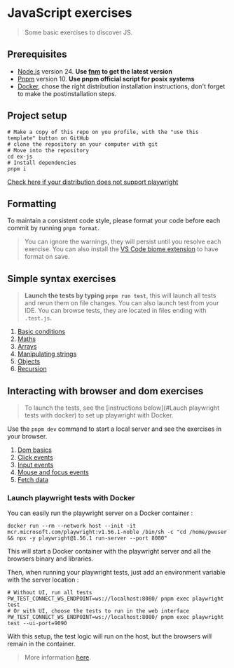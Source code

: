 # JavaScript exercises

> Some basic exercises to discover JS.

## Prerequisites

- [Node.js](https://nodejs.org) version 24. **Use [fnm](https://github.com/Schniz/fnm?tab=readme-ov-file#installation) to get the latest version**
- [Pnpm](https://pnpm.io/installation#on-posix-systems) version 10. **Use pnpm official script for posix systems**
- [Docker](https://docs.docker.com/engine/install/), chose the right distribution installation instructions, don't forget to make the postinstallation steps.

## Project setup

```shell
# Make a copy of this repo on you profile, with the "use this template" button on GitHub
# clone the repository on your computer with git
# Move into the repository
cd ex-js
# Install dependencies
pnpm i
```

[Check here if your distribution does not support playwright](#note-for-distributions-not-directly-supported-by-playwright)

## Formatting

To maintain a consistent code style, please format your code before each commit by running `pnpm format`.
> You can ignore the warnings, they will persist until you resolve each exercise.
> You can also install the [VS Code biome extension](https://marketplace.visualstudio.com/items?itemName=biomejs.biome) to have format on save.

## Simple syntax exercises

> **Launch the tests by typing `pnpm run test`**, this will launch all tests and rerun them on file changes.
> You can also launch test from your IDE.
> You can browse tests, they are located in files ending with `.test.js`.

1. [Basic conditions](src/basics/conditions.js)
2. [Maths](src/basics/maths.js)
3. [Arrays](src/arrays/arrays.js)
4. [Manipulating strings](src/basics/strings.js)
5. [Objects](src/objects/objects.js)
6. [Recursion](src/recursion/recursion.js)

## Interacting with browser and dom exercises

> To launch the tests, see the [instructions below](#Lauch playwright tests with docker) to set up playwright with Docker.

Use the `pnpm dev` command to start a local server and see the exercises in your browser.

1. [Dom basics](src/dom/dom.js)
2. [Click events](src/events/clicks.js)
3. [Input events](src/events/inputs.js)
4. [Mouse and focus events](src/events/movements.js)
5. [Fetch data](src/fetch/fetchData.js)

### Launch playwright tests with Docker

You can easily run the playwright server on a Docker container :

```shell
docker run --rm --network host --init -it mcr.microsoft.com/playwright:v1.56.1-noble /bin/sh -c "cd /home/pwuser && npx -y playwright@1.56.1 run-server --port 8080"
```

This will start a Docker container with the playwright server and all the browsers binary and libraries.

Then, when running your playwright tests, just add an environment variable with the server location :

```shell
# Without UI, run all tests
PW_TEST_CONNECT_WS_ENDPOINT=ws://localhost:8080/ pnpm exec playwright test
# Or with UI, choose the tests to run in the web interface
PW_TEST_CONNECT_WS_ENDPOINT=ws://localhost:8080/ pnpm exec playwright test --ui-port=9090
```

With this setup, the test logic will run on the host, but the browsers will remain in the container.

> More information [here](https://discuss.layer5.io/t/how-to-setup-e2e-testing-environment-with-playwright-and-docker-for-meshery/5498).
